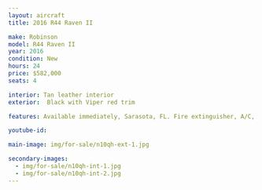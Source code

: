 ```yaml
---
layout: aircraft
title: 2016 R44 Raven II

make: Robinson
model: R44 Raven II
year: 2016
condition: New
hours: 24
price: $582,000
seats: 4

interior: Tan leather interior
exterior:  Black with Viper red trim

features: Available immediately, Sarasota, FL. Fire extinguisher, A/C, tinted bubble windows and windshield, Vertical card compass, Digital clock, Aspen EFD1000H Pro+ 500 MFD, Autopilot Genesys, Garmin G225B com radio, Garmin G750 GPS/Nav/Com, Kannad ELT, Garmin G350 intercom/audio control, Two Bose headsets A20, 4 Bose interface, Extra corrosion protection

youtube-id:

main-image: img/for-sale/n10qh-ext-1.jpg

secondary-images:
  - img/for-sale/n10qh-int-1.jpg
  - img/for-sale/n10qh-int-2.jpg
---
```

